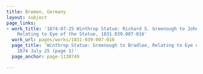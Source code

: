 ```yaml
---
title: Bremen, Germany
layout: subject
page_links:
- work_title: '1874-07-25 Winthrop Statue: Richard S. Greenough to John T. Bradlee,
    Relating to Eye of the Statue, 1831.039.007-016'
  work_url: pages/works/1831-039-007-016
  page_title: 'Winthrop Statue: Greenough to Bradlee, Relating to Eye of the Statue,
    1874 July 25 (page 1)'
  page_anchor: page-1130749

---
```


